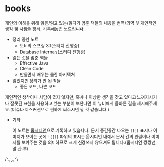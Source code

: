 # books
개인의 이해를 위해 읽은/읽고 있는/읽다가 멈춘 책들의 내용을 번역/의역 및 개인적인 생각 및 사담을 정리, 기록해놓은 노트입니다.

- 정리 중인 노트
	- 토비의 스프링 3.1(스터디 진행중)
	- Database Internals(스터디 진행중)
- 읽는 것을 멈춘 책들
	- Effective Java
	- Clean Code
	- 만들면서 배우는 클린 아키텍처
- 읽었지만 정리가 안 된 책들
	- 좋은 코드, 나쁜 코드

개인적인 생각이나 사담이 많지 않지만, 혹시나 이상한 생각을 갖고 있다고 느껴지시거나 잘못된 표현을 사용하고 있는 부분이 보인다면 이 뉴비에게 올바른 길을 제시해주세요.(이슈나 디스커션으로 편하게 써주시면 될 것 같습니다.)

- 기타

	이 노트는 [옵시디언](https://obsidian.md/)으로 기록하고 있습니다. 문서 중간중간 나오는 `[[]]` 표시나 이미지가 보이는 곳에 `![[]]` 따위의 표시는 옵시디언 내에서 문서 간의 연결이나 이미지를 보여주는 것을 의미하므로 크게 신경쓰지 않으셔도 됩니다.(옵시디언 짱짱맨, 많.관.부)

/ᐠ｡ꞈ｡ᐟ\
